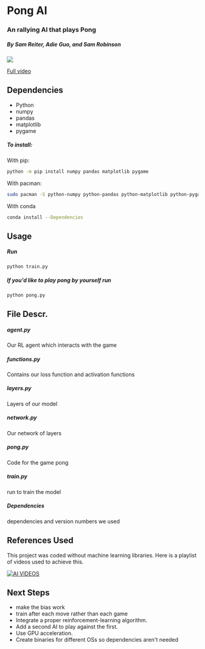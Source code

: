# Pong AI
### An rallying AI that plays Pong
##### By Sam Reiter, Adie Guo, and Sam Robinson


![](https://media.giphy.com/media/HQlb1YUv0GtmyEVCqy/giphy.gif)

[Full video](https://drive.google.com/file/d/1jogvmUo2OPmf_dEu7pDzd8V9-vyO_2n_/view?usp=sharing)



## Dependencies
- Python
- numpy
- pandas
- matplotlib
- pygame
##### To install:
With pip:
```bash
python -m pip install numpy pandas matplotlib pygame
```
With pacman:
```bash
sudo pacman -S python-numpy python-pandas python-matplotlib python-pygame
```
With conda
```bash
conda install --Dependencies
```



## Usage
##### Run
```bash
python train.py
```

##### If you\'d like to play pong by yourself run
```bash
python pong.py
```
## File Descr.

##### agent.py
Our RL agent which interacts with the game
##### functions.py
Contains our loss function and  activation functions
##### layers.py
Layers of our model
##### network.py
Our network of layers
##### pong.py
Code for the game pong
##### train.py
run to train the model
##### Dependencies
dependencies and version numbers we used

## References Used
This project was coded without machine learning libraries. Here is a playlist of videos used to achieve this.

[![AI VIDEOS](https://i.ytimg.com/vi/IHZwWFHWa-w/maxresdefault.jpg)](https://youtube.com/playlist?list=PLKM3Q3j59zpH7O0VQGFCvmW5ISlM0tys6)

## Next Steps
- make the bias work
- train after each move rather than each game
- Integrate a proper reinforcement-learning algorithm.
- Add a second AI to play against the first.
- Use GPU acceleration.
- Create binaries for different OSs so dependencies aren't needed
